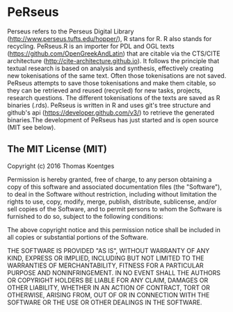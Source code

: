 # PeRseus

Perseus refers to the Perseus Digital Library (http://www.perseus.tufts.edu/hopper/), R stans for R. R also stands for recycling. PeRseus.R is an importer for PDL and OGL texts (https://github.com/OpenGreekAndLatin) that are citable via the CTS/CITE architecture (http://cite-architecture.github.io). It follows the principle that textual research is based on analysis and synthesis, effectively creating new tokenisations of the same text. Often those tokenisations are not saved. PeRseus attempts to save those tokenisations and make them citable, so they can be retrieved and reused (recycled) for new tasks, projects, research questions. The different tokenisations of the texts are saved as R binaries (.rds). PeRseus is written in R and uses git's tree structure and github's api (https://developer.github.com/v3/) to retrieve the generated binaries.The development of PeRseus has just started and is open source (MIT see below).

## The MIT License (MIT)
Copyright (c) 2016 Thomas Koentges

Permission is hereby granted, free of charge, to any person obtaining a copy of this software and associated documentation files (the "Software"), to deal in the Software without restriction, including without limitation the rights to use, copy, modify, merge, publish, distribute, sublicense, and/or sell copies of the Software, and to permit persons to whom the Software is furnished to do so, subject to the following conditions:

The above copyright notice and this permission notice shall be included in all copies or substantial portions of the Software.

THE SOFTWARE IS PROVIDED "AS IS", WITHOUT WARRANTY OF ANY KIND, EXPRESS OR IMPLIED, INCLUDING BUT NOT LIMITED TO THE WARRANTIES OF MERCHANTABILITY, FITNESS FOR A PARTICULAR PURPOSE AND NONINFRINGEMENT. IN NO EVENT SHALL THE AUTHORS OR COPYRIGHT HOLDERS BE LIABLE FOR ANY CLAIM, DAMAGES OR OTHER LIABILITY, WHETHER IN AN ACTION OF CONTRACT, TORT OR OTHERWISE, ARISING FROM, OUT OF OR IN CONNECTION WITH THE SOFTWARE OR THE USE OR OTHER DEALINGS IN THE SOFTWARE.
